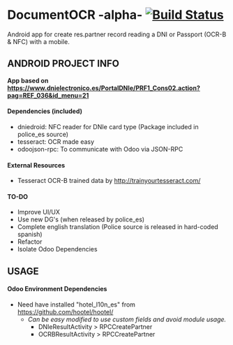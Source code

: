 # DocumentOCR -alpha- [![Build Status](https://travis-ci.org/Tardo/DocumentOCR.svg?branch=master)](https://travis-ci.org/Tardo/DocumentOCR)

Android app for create res.partner record reading a DNI or Passport (OCR-B & NFC) with a mobile.


## ANDROID PROJECT INFO

**App based on https://www.dnielectronico.es/PortalDNIe/PRF1_Cons02.action?pag=REF_036&id_menu=21**

#### Dependencies (included)
  - dniedroid: NFC reader for DNIe card type (Package included in police_es source)
  - tesseract: OCR made easy
  - odoojson-rpc: To communicate with Odoo via JSON-RPC

#### External Resources
  - Tesseract OCR-B trained data by http://trainyourtesseract.com/

#### TO-DO
  - Improve UI/UX
  - Use new DG's (when released by police_es)
  - Complete english translation (Police source is released in hard-coded spanish)
  - Refactor
  - Isolate Odoo Dependencies

## USAGE
#### Odoo Environment Dependencies
  - Need have installed "hotel_l10n_es" from https://github.com/hootel/hootel/
    - _Can be easy modified to use custom fields and avoid module usage._
      - DNIeResultActivity > RPCCreatePartner
      - OCRBResultActivity > RPCCreatePartner
